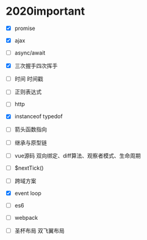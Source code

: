 

# 2020important

* [x] promise
* [x] ajax
* [ ] async/await
* [x] 三次握手四次挥手
* [ ] 时间  时间戳
* [ ] 正则表达式
* [ ] http
* [x] instanceof typedof
* [ ] 箭头函数指向
* [ ] 继承与原型链
* [ ] vue源码   双向绑定、diff算法、观察者模式、生命周期
* [ ] $nextTick()
* [ ] 跨域方案
* [x] event loop
* [ ] es6
* [ ] webpack
* [ ] 圣杯布局  双飞翼布局

